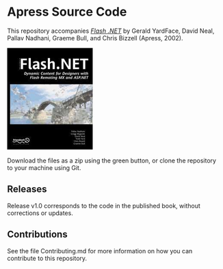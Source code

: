 # Apress Source Code

This repository accompanies [*Flash .NET*](http://www.apress.com/9781590591673) by Gerald YardFace, David Neal, Pallav Nadhani, Graeme Bull, and Chris Bizzell (Apress, 2002).

![Cover image](9781590591673.jpg)

Download the files as a zip using the green button, or clone the repository to your machine using Git.

## Releases

Release v1.0 corresponds to the code in the published book, without corrections or updates.

## Contributions

See the file Contributing.md for more information on how you can contribute to this repository.
